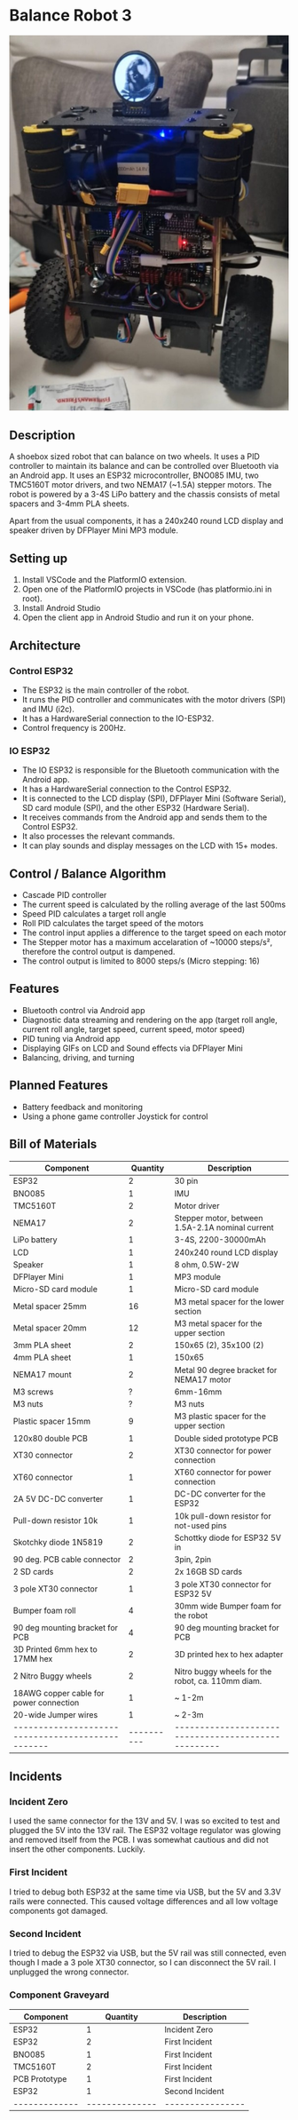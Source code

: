 # Balance Robot 3

![Robot](./assets/images/robot.jpg)

## Description
A shoebox sized robot that can balance on two wheels. It uses a PID controller to maintain its balance and can be controlled over Bluetooth via an Android app.
It uses an ESP32 microcontroller, BNO085 IMU, two TMC5160T motor drivers, and two NEMA17 (~1.5A) stepper motors.
The robot is powered by a 3-4S LiPo battery and the chassis consists of metal spacers and 3-4mm PLA sheets.

Apart from the usual components, it has a 240x240 round LCD display and speaker driven by DFPlayer Mini MP3 module.

## Setting up
1. Install VSCode and the PlatformIO extension.
2. Open one of the PlatformIO projects in VSCode (has platformio.ini in root).
3. Install Android Studio
4. Open the client app in Android Studio and run it on your phone.

## Architecture

### Control ESP32
- The ESP32 is the main controller of the robot. 
- It runs the PID controller and communicates with the motor drivers (SPI) and IMU (i2c).
- It has a HardwareSerial connection to the IO-ESP32.
- Control frequency is 200Hz.

### IO ESP32
- The IO ESP32 is responsible for the Bluetooth communication with the Android app.
- It has a HardwareSerial connection to the Control ESP32.
- It is connected to the LCD display (SPI), DFPlayer Mini (Software Serial), SD card module (SPI), and the other ESP32 (Hardware Serial).
- It receives commands from the Android app and sends them to the Control ESP32.
- It also processes the relevant commands.
- It can play sounds and display messages on the LCD with 15+ modes.

## Control / Balance Algorithm
- Cascade PID controller
- The current speed is calculated by the rolling average of the last 500ms
- Speed PID calculates a target roll angle
- Roll PID calculates the target speed of the motors
- The control input applies a difference to the target speed on each motor
- The Stepper motor has a maximum accelaration of ~10000 steps/s², therefore the control output is dampened.
- The control output is limited to 8000 steps/s (Micro stepping: 16)

## Features
- Bluetooth control via Android app
- Diagnostic data streaming and rendering on the app (target roll angle, current roll angle, target speed, current speed, motor speed)
- PID tuning via Android app
- Displaying GIFs on LCD and Sound effects via DFPlayer Mini
- Balancing, driving, and turning

## Planned Features
- Battery feedback and monitoring
- Using a phone game controller Joystick for control

## Bill of Materials
| Component                                         | Quantity   | Description                                           |
|---------------------------------------------------|------------|-------------------------------------------------------|
| ESP32                                             | 2          | 30 pin                                                |
| BNO085                                            | 1          | IMU                                                   |
| TMC5160T                                          | 2          | Motor driver                                          |
| NEMA17                                            | 2          | Stepper motor, between 1.5A-2.1A nominal current      |
| LiPo battery                                      | 1          | 3-4S, 2200-30000mAh                                   |
| LCD                                               | 1          | 240x240 round LCD display                             |
| Speaker                                           | 1          | 8 ohm, 0.5W-2W                                        |
| DFPlayer Mini                                     | 1          | MP3 module                                            |
| Micro-SD card module                              | 1          | Micro-SD card module                                  |
| Metal spacer 25mm                                 | 16         | M3 metal spacer for the lower section                 |
| Metal spacer 20mm                                 | 12         | M3 metal spacer for the upper section                 |
| 3mm PLA sheet                                     | 2          | 150x65 (2), 35x100 (2)                                |
| 4mm PLA sheet                                     | 1          | 150x65                                                |
| NEMA17 mount                                      | 2          | Metal 90 degree bracket for NEMA17 motor              |
| M3 screws                                         | ?          | 6mm-16mm                                              |
| M3 nuts                                           | ?          | M3 nuts                                               |
| Plastic spacer 15mm                               | 9          | M3 plastic spacer for the upper section               |
| 120x80 double PCB                                 | 1          | Double sided prototype PCB                            |
| XT30 connector                                    | 2          | XT30 connector for power connection                   |
| XT60 connector                                    | 1          | XT60 connector for power connection                   |
| 2A 5V DC-DC converter                             | 1          | DC-DC converter for the ESP32                         |
| Pull-down resistor 10k                            | 1          | 10k pull-down resistor for not-used pins              |
| Skotchky diode 1N5819                             | 2          | Schottky diode for ESP32 5V in                        |
| 90 deg. PCB cable connector                       | 2          | 3pin, 2pin                                            |
| 2 SD cards                                        | 2          | 2x 16GB SD cards                                      |
| 3 pole XT30 connector                             | 1          | 3 pole XT30 connector for ESP32 5V                    |
| Bumper foam roll                                  | 4          | 30mm wide Bumper foam for the robot                   |
| 90 deg mounting bracket for PCB                   | 4          | 90 deg mounting bracket for PCB                       |
| 3D Printed 6mm hex to 17MM hex                    | 2          | 3D printed hex to hex adapter                         |
| 2 Nitro Buggy wheels                              | 2          | Nitro buggy wheels for the robot, ca. 110mm diam.     | 
| 18AWG copper cable for power connection           | 1          | ~ 1-2m                                                |
| 20-wide Jumper wires                              | 1          | ~ 2-3m                                                |
| ------------------------------------------------- | ---------- | ---------------------------------------------------   |

## Incidents

### Incident Zero
I used the same connector for the 13V and 5V. I was so excited to test and plugged the 5V into the 13V rail.
The ESP32 voltage regulator was glowing and removed itself from the PCB.
I was somewhat cautious and did not insert the other components. Luckily.

### First Incident
I tried to debug both ESP32 at the same time via USB, but the 5V and 3.3V rails were connected.
This caused voltage differences and all low voltage components got damaged.

### Second Incident
I tried to debug the ESP32 via USB, but the 5V rail was still connected, even though I made a 3 pole XT30 connector, so I can disconnect the 5V rail.
I unplugged the wrong connector.

### Component Graveyard

| Component     | Quantity       | Description       |
|---------------|----------------|-------------------|
| ESP32         | 1              | Incident Zero     |
| ESP32         | 2              | First Incident    |
| BNO085        | 1              | First Incident    |
| TMC5160T      | 2              | First Incident    |
| PCB Prototype | 1              | First Incident    |
| ESP32         | 1              | Second Incident   |
| ------------- | -------------- | ----------------  |


